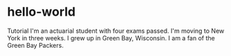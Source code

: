 # hello-world
Tutorial
I'm an actuarial student with four exams passed.
I'm moving to New York in three weeks.
I grew up in Green Bay, Wisconsin.
I am a fan of the Green Bay Packers.
